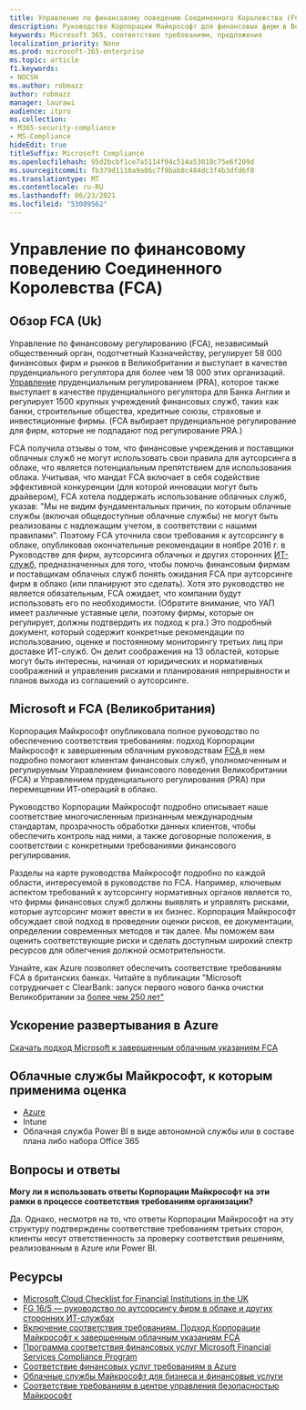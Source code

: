 ```yaml
---
title: Управление по финансовому поведению Соединенного Королевства (FCA)
description: Руководство Корпорации Майкрософт для финансовых фирм в Великобритании следует правилам управления финансовым поведением и рекомендациям по аутсорсингу в облаке.
keywords: Microsoft 365, соответствие требованиям, предложения
localization_priority: None
ms.prod: microsoft-365-enterprise
ms.topic: article
f1.keywords:
- NOCSH
ms.author: robmazz
author: robmazz
manager: laurawi
audience: itpro
ms.collection:
- M365-security-compliance
- MS-Compliance
hideEdit: true
titleSuffix: Microsoft Compliance
ms.openlocfilehash: 95d2bcbf1ce7a5114f94c514a53018c75e6f209d
ms.sourcegitcommit: fb379d1110a9a86c7f9bab8c484dc3f4b3dfd6f0
ms.translationtype: MT
ms.contentlocale: ru-RU
ms.lasthandoff: 06/23/2021
ms.locfileid: "53089562"
---
```

# <a name="united-kingdom-financial-conduct-authority-fca"></a>Управление по финансовому поведению Соединенного Королевства (FCA)

## <a name="fca-uk-overview"></a>Обзор FCA (Uk)

Управление [](https://www.fca.org.uk/) по финансовому регулированию (FCA), независимый общественный орган, подотчетный Казначейству, регулирует 58 000 финансовых фирм и рынков в Великобритании и выступает в качестве пруденциального регулятора для более чем 18 000 этих организаций. [Управление](https://www.bankofengland.co.uk/pra/pages/default.aspx) пруденциальным регулированием (PRA), которое также выступает в качестве пруденциального регулятора для Банка Англии и регулирует 1500 крупных учреждений финансовых служб, таких как банки, строительные общества, кредитные союзы, страховые и инвестиционные фирмы. (FCA выбирает пруденциальное регулирование для фирм, которые не подпадают под регулирование PRA.)

FCA получила отзывы о том, что финансовые учреждения и поставщики облачных служб не могут использовать свои правила для аутсорсинга в облаке, что является потенциальным препятствием для использования облака. Учитывая, что мандат FCA включает в себя содействие эффективной конкуренции (для которой инновации могут быть драйвером), FCA хотела поддержать использование облачных служб, указав: "Мы не видим фундаментальных причин, по которым облачные службы (включая общедоступные облачные службы) не могут быть реализованы с надлежащим учетом, в соответствии с нашими правилами". Поэтому FCA уточнила свои требования к аутсорсингу в облаке, опубликовав окончательные рекомендации в ноябре 2016 г. в Руководстве для фирм, аутсорсинга облачных и других сторонних [ИТ-служб,](https://www.fca.org.uk/publication/finalised-guidance/fg16-5.pdf) предназначенных для того, чтобы помочь финансовым фирмам и поставщикам облачных служб понять ожидания FCA при аутсорсинге фирм в облако (или планируют это сделать). Хотя это руководство не является обязательным, FCA ожидает, что компании будут использовать его по необходимости. (Обратите внимание, что УАП имеет различные уставные цели, поэтому фирмы, которые он регулирует, должны подтвердить их подход к pra.) Это подробный документ, который содержит конкретные рекомендации по использованию, оценке и постоянному мониторингу третьих лиц при доставке ИТ-служб. Он делит соображения на 13 областей, которые могут быть интересны, начиная от юридических и нормативных соображений и управления рисками и планирования непрерывности и планов выхода из соглашений о аутсорсинге.

## <a name="microsoft-and-fca-uk"></a>Microsoft и FCA (Великобритания)

Корпорация Майкрософт опубликовала полное руководство по обеспечению соответствия требованиям: подход Корпорации Майкрософт к завершенным облачным руководствам [FCA,](https://go.microsoft.com/fwlink/p/?linkid=2101561)в нем подробно помогают клиентам финансовых служб, уполномоченным и регулируемым Управлением финансового поведения Великобритании (FCA) и Управлением пруденциального регулирования (PRA) при перемещении ИТ-операций в облако.

Руководство Корпорации Майкрософт подробно описывает наше соответствие многочисленным признанным международным стандартам, прозрачность обработки данных клиентов, чтобы обеспечить контроль над ними, а также договорные положения, в соответствии с конкретными требованиями финансового регулирования.

Разделы на карте руководства Майкрософт подробно по каждой области, интересуемой в руководстве по FCA. Например, ключевым аспектом требований к аутсорсингу нормативных органов является то, что фирмы финансовых служб должны выявлять и управлять рисками, которые аутсорсинг может ввести в их бизнес. Корпорация Майкрософт обсуждает свой подход в проведении оценки рисков, ее документации, определении современных методов и так далее. Мы поможем вам оценить соответствующие риски и сделать доступным широкий спектр ресурсов для облегчения должной осмотрительности.

Узнайте, как Azure позволяет обеспечить соответствие требованиям FCA в британских банках. Читайте в публикации "Microsoft сотрудничает с ClearBank: запуск первого нового банка очистки Великобритании за [более чем 250 лет"](https://customers.microsoft.com/story/microsoft-collaborates-with-clearbank)

## <a name="accelerate-your-deployment-on-azure"></a>Ускорение развертывания в Azure

[Скачать подход Microsoft к завершенным облачным указаниям FCA](https://go.microsoft.com/fwlink/p/?linkid=2101561)

## <a name="microsoft-in-scope-cloud-services"></a>Облачные службы Майкрософт, к которым применима оценка

- [Azure](https://aka.ms/AzureCompliance)
- Intune
- Облачная служба Power BI в виде автономной службы или в составе плана либо набора Office 365

## <a name="frequently-asked-questions"></a>Вопросы и ответы

**Могу ли я использовать ответы Корпорации Майкрософт на эти рамки в процессе соответствия требованиям организации?**

Да. Однако, несмотря на то, что ответы Корпорации Майкрософт на эту структуру подтверждены соответствие требованиям третьих сторон, клиенты несут ответственность за проверку соответствия решениям, реализованным в Azure или Power BI.

## <a name="resources"></a>Ресурсы

- [Microsoft Cloud Checklist for Financial Institutions in the UK](https://aka.ms/Azure-UK-compliance)
- [FG 16/5 — руководство по аутсорсингу фирм в облаке и других сторонних ИТ-службах](https://www.fca.org.uk/publication/finalised-guidance/fg16-5.pdf)
- [Включение соответствия требованиям. Подход Корпорации Майкрософт к завершенным облачным указаниям FCA](https://go.microsoft.com/fwlink/p/?linkid=2101561)
- [Программа соответствия финансовых услуг Microsoft Financial Services Compliance Program](https://www.microsoft.com/download/details.aspx?id=55332)
- [Соответствие финансовых услуг требованиям в Azure](https://azure.microsoft.com/resources/videos/azurecon-2015-financial-services-compliance-in-azure/)
- [Облачные службы Майкрософт для бизнеса и финансовые услуги](https://www.microsoft.com/trustcenter/cloudservices/financialservices)
- [Соответствие требованиям в центре управления безопасностью Майкрософт](https://www.microsoft.com/trust-center/compliance/compliance-overview)
